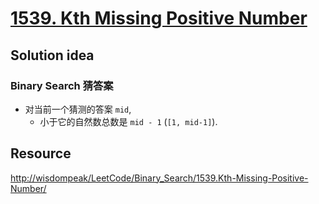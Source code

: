 # [1539. Kth Missing Positive Number](https://leetcode.com/problems/kth-missing-positive-number/description/)


## Solution idea

### Binary Search 猜答案

* 对当前一个猜测的答案 `mid`, 
    * 小于它的自然数总数是 `mid - 1` (`[1, mid-1]`).




## Resource

[http://wisdompeak/LeetCode/Binary_Search/1539.Kth-Missing-Positive-Number/](https://github.com/wisdompeak/LeetCode/tree/master/Binary_Search/1539.Kth-Missing-Positive-Number)